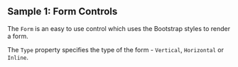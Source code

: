 ## Sample 1: Form Controls

The `Form` is an easy to use control which uses the Bootstrap styles to render a form.

The `Type` property specifies the type of the form - `Vertical`, `Horizontal` or `Inline`.